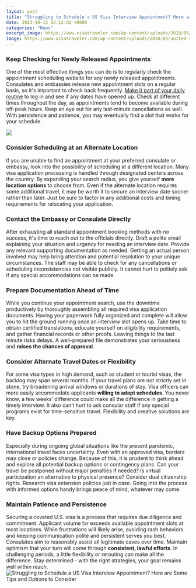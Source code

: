 ```yaml
---
layout: post
title: "Struggling to Schedule a US Visa Interview Appointment? Here are Some Tips and Options to Consider"
date: 2023-10-15 03:12:02 +0000
categories: "News"
excerpt_image: https://www.visatraveler.com/wp-content/uploads/2018/05/united-states-usa-tourist-visa-image.jpg
image: https://www.visatraveler.com/wp-content/uploads/2018/05/united-states-usa-tourist-visa-image.jpg
---
```


### Keep Checking for Newly Released Appointments
One of the most effective things you can do is to regularly check the appointment scheduling website for any newly released appointments. Consulates and embassies release new appointment slots on a regular basis, so it's important to check back frequently. [Make it part of your daily routine](https://thetopnews.github.io/why-the-ps5-still-lacks-backwards-compatibility-with-playstation-games/) to log in and see if any dates have opened up. Check at different times throughout the day, as appointments tend to become available during off-peak hours. Keep an eye out for any last-minute cancellations as well. With persistence and patience, you may eventually find a slot that works for your schedule.

![](https://usvisaappointments.com/wp-content/themes/yootheme/cache/Copy-of-US-Visa-Interview-Questions-and-Wait-Time-1-b9df2f46.png)
### Consider Scheduling at an Alternate Location 
If you are unable to find an appointment at your preferred consulate or embassy, look into the possibility of scheduling at a different location. Many visa application processing is handled through designated centers across the country. By expanding your search radius, you give yourself **more location options** to choose from. Even if the alternate location requires some additional travel, it may be worth it to secure an interview date sooner rather than later. Just be sure to factor in any additional costs and timing requirements for relocating your application.
### Contact the Embassy or Consulate Directly
After exhausting all standard appointment booking methods with no success, it's time to reach out to the officials directly. Draft a polite email explaining your situation and urgency for needing an interview date. Provide any relevant supporting documentation as needed. Getting an actual person involved may help bring attention and potential resolution to your unique circumstances. The staff may be able to check for any cancellations or scheduling inconsistencies not visible publicly. It cannot hurt to politely ask if any special accommodations can be made.
### Prepare Documentation Ahead of Time 
While you continue your appointment search, use the downtime productively by thoroughly assembling all required visa application documents. Having your paperwork fully organized and complete will allow you to hit the ground running once an interview slot opens up. Take time to obtain certified translations, educate yourself on eligibility requirements, and gather financial records or other proofs. Leaving things to the last minute risks delays. A well-prepared file demonstrates your seriousness and **raises the chances of approval**.
### Consider Alternate Travel Dates or Flexibility
For some visa types in high demand, such as student or tourist visas, the backlog may span several months. If your travel plans are not strictly set in stone, try broadening arrival windows or durations of stay. Visa officers can more easily accommodate applicants **willing to adapt schedules**. You never know, a few weeks’ difference could make all the difference in getting a timely interview. It also can’t hurt to ask consular staff if any special programs exist for time-sensitive travel. Flexibility and creative solutions are key.
### Have Backup Options Prepared 
Especially during ongoing global situations like the present pandemic, international travel faces uncertainty. Even with an approved visa, borders may close or policies change. Because of this, it is prudent to think ahead and explore all potential backup options or contingency plans. Can your travel be postponed without major penalties if needed? Is virtual participation an alternative to physical presence? Consider dual citizenship rights. Research visa extension policies just in case. Going into the process with informed options handy brings peace of mind, whatever may come.
### Maintain Patience and Persistence
Securing a coveted U.S. visa is a process that requires due diligence and commitment. Applicant volume far exceeds available appointment slots at most locations. While frustrations will likely arise, avoiding rash behaviors and keeping communication polite and persistent serves you best. Consulates aim to reasonably assist all legitimate cases over time. Maintain optimism that your turn will come through **consistent, lawful efforts**. In challenging periods, a little flexibility or rerouting can make all the difference. Stay determined - with the right strategies, your goal remains well within reach.
![Struggling to Schedule a US Visa Interview Appointment? Here are Some Tips and Options to Consider](https://www.visatraveler.com/wp-content/uploads/2018/05/united-states-usa-tourist-visa-image.jpg)